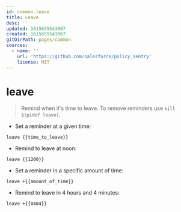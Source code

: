 ```yaml
---
id: common.leave
title: Leave
desc: ''
updated: 1615655543067
created: 1615655543067
gitDirPath: pages/common
sources:
  - name: ''
    url: 'https://github.com/salesforce/policy_sentry'
    license: MIT
---
```

# leave

> Remind when it's time to leave.
> To remove reminders use `kill $(pidof leave)`.

- Set a reminder at a given time:

`leave {{time_to_leave}}`

- Remind to leave at noon:

`leave {{1200}}`

- Set a reminder in a specific amount of time:

`leave +{{amount_of_time}}`

- Remind to leave in 4 hours and 4 minutes:

`leave +{{0404}}`

